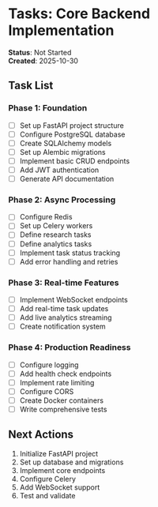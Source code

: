 # Tasks: Core Backend Implementation

**Status**: Not Started  
**Created**: 2025-10-30  

## Task List

### Phase 1: Foundation
- [ ] Set up FastAPI project structure
- [ ] Configure PostgreSQL database
- [ ] Create SQLAlchemy models
- [ ] Set up Alembic migrations
- [ ] Implement basic CRUD endpoints
- [ ] Add JWT authentication
- [ ] Generate API documentation

### Phase 2: Async Processing
- [ ] Configure Redis
- [ ] Set up Celery workers
- [ ] Define research tasks
- [ ] Define analytics tasks
- [ ] Implement task status tracking
- [ ] Add error handling and retries

### Phase 3: Real-time Features
- [ ] Implement WebSocket endpoints
- [ ] Add real-time task updates
- [ ] Add live analytics streaming
- [ ] Create notification system

### Phase 4: Production Readiness
- [ ] Configure logging
- [ ] Add health check endpoints
- [ ] Implement rate limiting
- [ ] Configure CORS
- [ ] Create Docker containers
- [ ] Write comprehensive tests

## Next Actions

1. Initialize FastAPI project
2. Set up database and migrations
3. Implement core endpoints
4. Configure Celery
5. Add WebSocket support
6. Test and validate


